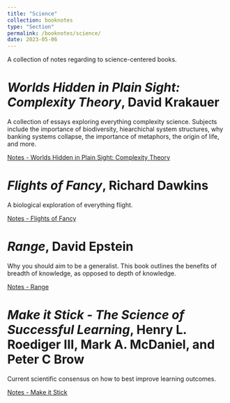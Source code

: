 ```yaml
---
title: "Science"
collection: booknotes
type: "Section"
permalink: /booknotes/science/
date: 2023-05-06
---
```


A collection of notes regarding to science-centered books.

# *Worlds Hidden in Plain Sight: Complexity Theory*, David Krakauer
A collection of essays exploring everything complexity science. Subjects include the importance of biodiversity, hiearchichal system structures, why banking systems collapse, the importance of metaphors, the origin of life, and more.

[Notes - Worlds Hidden in Plain Sight: Complexity Theory](https://john-lyne.github.io/booknotes/science/complexity)

# *Flights of Fancy*, Richard Dawkins
A biological exploration of everything flight.

[Notes - Flights of Fancy](https://john-lyne.github.io/booknotes/science/flights)

# *Range*, David Epstein
Why you should aim to be a generalist. This book outlines the benefits of breadth of knowledge, as opposed to depth of knowledge.

[Notes - Range](https://john-lyne.github.io/booknotes/science/range)

# *Make it Stick - The Science of Successful Learning*, Henry L. Roediger III, Mark A. McDaniel, and Peter C Brow
Current scientific consensus on how to best improve learning outcomes.

[Notes - Make it Stick](https://john-lyne.github.io/booknotes/science/stick)
